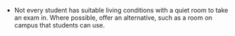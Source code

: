 * Not every student has suitable living conditions with a quiet room to take an exam in. Where possible, offer an alternative, such as a room on campus that students can use.